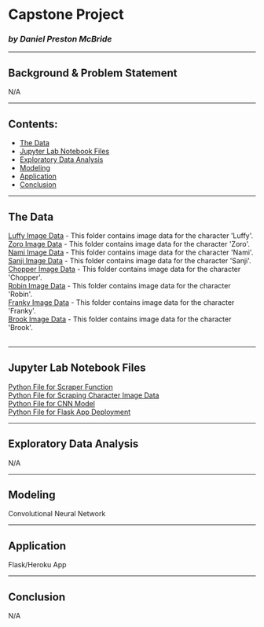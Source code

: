 # Capstone Project
### *by Daniel Preston McBride*

---

## Background & Problem Statement

N/A

---

## Contents:

- [The Data](#The-Data)
- [Jupyter Lab Notebook Files](#Jupyter-Lab-Notebook-Files)
- [Exploratory Data Analysis](#Exploratory-Data-Analysis)
- [Modeling](#Modeling)
- [Application](#Application)
- [Conclusion](#Conclusion)

---

## The Data

[Luffy Image Data](assets/luffy/) - This folder contains image data for the character 'Luffy'.
<br>
[Zoro Image Data](assets/zoro/) - This folder contains image data for the character 'Zoro'.
<br>
[Nami Image Data](assets/nami/) - This folder contains image data for the character 'Nami'.
<br>
[Sanji Image Data](assets/sanji/) - This folder contains image data for the character 'Sanji'.
<br>
[Chopper Image Data](assets/chopper/) - This folder contains image data for the character 'Chopper'.
<br>
[Robin Image Data](assets/robin/) - This folder contains image data for the character 'Robin'.
<br>
[Franky Image Data](assets/franky/) - This folder contains image data for the character 'Franky'.
<br>
[Brook Image Data](assets/brook/) - This folder contains image data for the character 'Brook'.
<br><br>

---

## Jupyter Lab Notebook Files

[Python File for Scraper Function](code/scraping/scraper.py)
<br>
[Python File for Scraping Character Image Data](code/scraping/scraping_characters.py)
<br>
[Python File for CNN Model](code/cnn_model.py)
<br>
[Python File for Flask App Deployment](flask_app/cap_app.py)
<br>

---

## Exploratory Data Analysis

N/A

---

## Modeling

Convolutional Neural Network

---

## Application

Flask/Heroku App

---

## Conclusion

N/A
